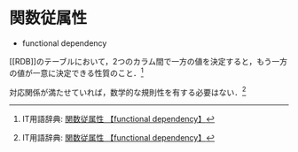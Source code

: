 # 関数従属性
- functional dependency

[[RDB]]のテーブルにおいて，2つのカラム間で一方の値を決定すると，もう一方の値が一意に決定できる性質のこと．[^1]

対応関係が満たせていれば，数学的な規則性を有する必要はない．[^1]

[^1]: IT用語辞典: [関数従属性 【functional dependency】](https://e-words.jp/w/%E9%96%A2%E6%95%B0%E5%BE%93%E5%B1%9E%E6%80%A7.html)
